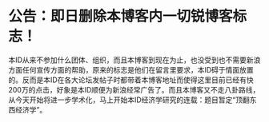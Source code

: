 公告：即日删除本博客内一切锐博客标志！
====

			

本ID从来不参加什么团体、组织，而且本博客到现在为止，也没受到也不需要新浪方面任何宣传方面的帮助，原来的标志是他们在留言里要求，本ID碍于情面放置的。反而是本ID在各大论坛发帖子时都带着本博客地址而使得这里目前已经有快200万的点击，好象是本ID顺便为新浪经常广告了。而且本博客又不走八卦路线，从今天开始将进一步学术化，马上开始本ID经济学研究的连载：题目暂定“顶翻东西经济学”。
